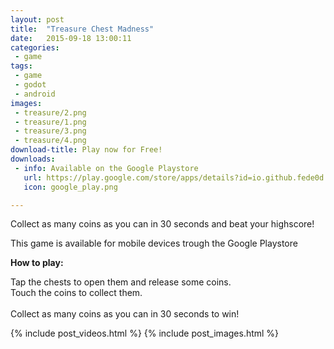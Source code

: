 ```yaml
---
layout: post
title:  "Treasure Chest Madness"
date:   2015-09-18 13:00:11
categories:
 - game
tags:
 - game
 - godot
 - android
images:
 - treasure/2.png
 - treasure/1.png
 - treasure/3.png
 - treasure/4.png
download-title: Play now for Free!
downloads:
 - info: Available on the Google Playstore
   url: https://play.google.com/store/apps/details?id=io.github.fede0d.treasurechestmadness
   icon: google_play.png

---
```


<p>Collect as many coins as you can in 30 seconds and beat your highscore!</p>
<p>This game is available for mobile devices trough the Google Playstore</p>
<!--more-->

<strong>How to play:</strong><br>

Tap the chests to open them and release some coins.<br>
Touch the coins to collect them.<br>
<br>
Collect as many coins as you can in 30 seconds to win!<br>

{% include post_videos.html %}
{% include post_images.html %}